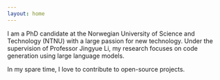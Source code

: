 ```yaml
---
layout: home
---
```


I am a PhD candidate at the Norwegian University of Science and Technology (NTNU) with a large passion for new technology.
Under the supervision of Professor Jingyue Li, my research focuses on code generation using large language models.

In my spare time, I love to contribute to open-source projects.


